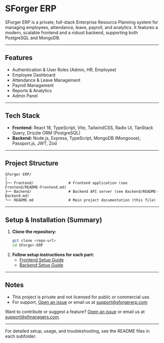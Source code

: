 # SForger ERP

SForger ERP is a private, full-stack Enterprise Resource Planning system for managing employees, attendance, leave, payroll, and analytics. It features a modern, scalable frontend and a robust backend, supporting both PostgreSQL and MongoDB.

---

## Features

- Authentication & User Roles (Admin, HR, Employee)
- Employee Dashboard
- Attendance & Leave Management
- Payroll Management
- Reports & Analytics
- Admin Panel

---

## Tech Stack

- **Frontend:** React 18, TypeScript, Vite, TailwindCSS, Radix UI, TanStack Query, Drizzle ORM (PostgreSQL)
- **Backend:** Node.js, Express, TypeScript, MongoDB (Mongoose), Passport.js, JWT, Zod

---

## Project Structure

```
SForger ERP/
│
├── Frontend/                # Frontend application (see Frontend/README-Frontend.md)
├── Backend/                 # Backend API server (see Backend/README-Backend.md)
└── README.md                # Main project documentation (this file)
```

---

## Setup & Installation (Summary)

1. **Clone the repository:**
   ```bash
   git clone <repo-url>
   cd SForger-ERP
   ```
2. **Follow setup instructions for each part:**
   - [Frontend Setup Guide](./Frontend/frontend.md)
   - [Backend Setup Guide](./Backend/backend.md)

---

## Notes

- This project is private and not licensed for public or commercial use.
- For support, [Open an issue](https://github.com/jainish2001/SForger-ERP/issues) or email us at support@sforgererp.com
<!--   - Repository Maintainer by SForger ERP Team
      - Repository Maintainer: [jainish2001](https://github.com/jainish2001)
      - Frontend Maintainer: [jainish2001](https://github.com/jainish2001)
      - Backend Maintainer: [jainish2001](https://github.com/jainish2001)
 -->

Want to contribute or suggest a feature? [Open an issue](https://github.com/SFxForger/SFManagers/issues) or email us at support@sfmanagers.com. 

---

For detailed setup, usage, and troubleshooting, see the README files in each subfolder. 
